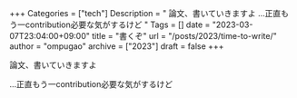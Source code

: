 +++
Categories = ["tech"]
Description = " 論文、書いていきますよ  …正直もう一contribution必要な気がするけど "
Tags = []
date = "2023-03-07T23:04:00+09:00"
title = "書くぞ"
url = "/posts/2023/time-to-write/"
author = "ompugao"
archive = ["2023"]
draft = false
+++

<body>
<p>論文、書いていきますよ</p>

<p>…正直もう一contribution必要な気がするけど</p>
</body>
